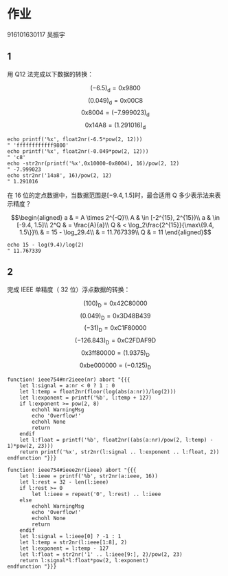 作业
====

916101630117 吴振宇

1
-

用 Q12 法完成以下数据的转换：

$$(-6.5)_\mathrm{d} = \mathrm{0x9800}$$
$$(0.049)_\mathrm{d} = \mathrm{0x00C8}$$
$$\mathrm{0x8004} = (-7.999023)_\mathrm{d}$$
$$\mathrm{0x14A8} = (1.291016)_\mathrm{d}$$

```{.vim}
echo printf('%x', float2nr(-6.5*pow(2, 12)))
" 'ffffffffffff9800'
echo printf('%x', float2nr(-0.049*pow(2, 12)))
" 'c8'
echo -str2nr(printf('%x',0x10000-0x8004), 16)/pow(2, 12)
" -7.999023
echo str2nr('14a8', 16)/pow(2, 12)
" 1.291016
```

在 16 位的定点数据中，当数据范围是$[-9.4, 1.5]$时，最合适用 Q 多少表示法来表
示精度？

$$\begin{aligned}
  a & = A \times 2^{-Q}\\
  A & \in [-2^{15}, 2^{15})\\
  a & \in [-9.4, 1.5]\\
  2^Q & = \frac{A}{a}\\
  Q & < \log_2\frac{2^{15}}{\max\{9.4, 1.5\}}\\
  & = 15 - \log_29.4\\
  & = 11.767339\\
  Q & = 11
\end{aligned}$$

```{.vim}
echo 15 - log(9.4)/log(2)
" 11.767339
```

2
-

完成 IEEE 单精度（ 32 位）浮点数据的转换：

$$(100)_\mathrm{D} = \mathrm{0x42C80000}$$
$$(0.049)_\mathrm{D} = \mathrm{0x3D48B439}$$
$$(-31)_\mathrm{D} = \mathrm{0xC1F80000}$$
$$(-126.843)_\mathrm{D} = \mathrm{0xC2FDAF9D}$$
$$\mathrm{0x3ff80000} = (1.9375)_\mathrm{D}$$
$$\mathrm{0xbe000000} = (-0.125)_\mathrm{D}$$

```{.vim}
function! ieee754#nr2ieee(nr) abort "{{{
	let l:signal = a:nr < 0 ? 1 : 0
	let l:temp = float2nr(floor(log(abs(a:nr))/log(2)))
	let l:exponent = printf('%b', l:temp + 127)
	if l:exponent >= pow(2, 8)
		echohl WarningMsg
		echo 'Overflow!'
		echohl None
		return
	endif
	let l:float = printf('%b', float2nr((abs(a:nr)/pow(2, l:temp) - 1)*pow(2, 23)))
	return printf('%x', str2nr(l:signal .. l:exponent .. l:float, 2))
endfunction "}}}

function! ieee754#ieee2nr(ieee) abort "{{{
	let l:ieee = printf('%b', str2nr(a:ieee, 16))
	let l:rest = 32 - len(l:ieee)
	if l:rest >= 0
		let l:ieee = repeat('0', l:rest) .. l:ieee
	else
		echohl WarningMsg
		echo 'Overflow!'
		echohl None
		return
	endif
	let l:signal = l:ieee[0] ? -1 : 1 
	let l:temp = str2nr(l:ieee[1:8], 2)
	let l:exponent = l:temp - 127
	let l:float = str2nr('1' .. l:ieee[9:], 2)/pow(2, 23)
	return l:signal*l:float*pow(2, l:exponent)
endfunction "}}}
```
